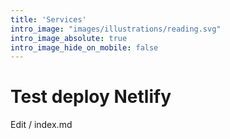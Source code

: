 ```yaml
---
title: 'Services'
intro_image: "images/illustrations/reading.svg"
intro_image_absolute: true
intro_image_hide_on_mobile: false
---
```


# Test deploy Netlify

Edit / index.md
